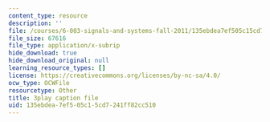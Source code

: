 ```yaml
---
content_type: resource
description: ''
file: /courses/6-003-signals-and-systems-fall-2011/135ebdea7ef505c15cd7241ff82cc510_fKaZeD70p8I.srt
file_size: 67616
file_type: application/x-subrip
hide_download: true
hide_download_original: null
learning_resource_types: []
license: https://creativecommons.org/licenses/by-nc-sa/4.0/
ocw_type: OCWFile
resourcetype: Other
title: 3play caption file
uid: 135ebdea-7ef5-05c1-5cd7-241ff82cc510
---
```

